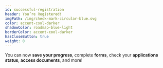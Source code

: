 ```yaml
---
id: successful-registration
header: You’re Registered!
imgPath: /img/check-mark-circular-blue.svg
color: accent-cool-darker
shadowColor: roadmap-blue-light
borderColor: accent-cool-darker
hasCloseButton: true
weight: 0
---
```


You can now **save your progress**, complete **forms**, check your **applications status**, **access documents**, and more!
